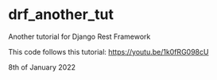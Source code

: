 # drf_another_tut
Another tutorial for Django Rest Framework

This code follows this tutorial: https://youtu.be/1k0fRG098cU

8th of January 2022
